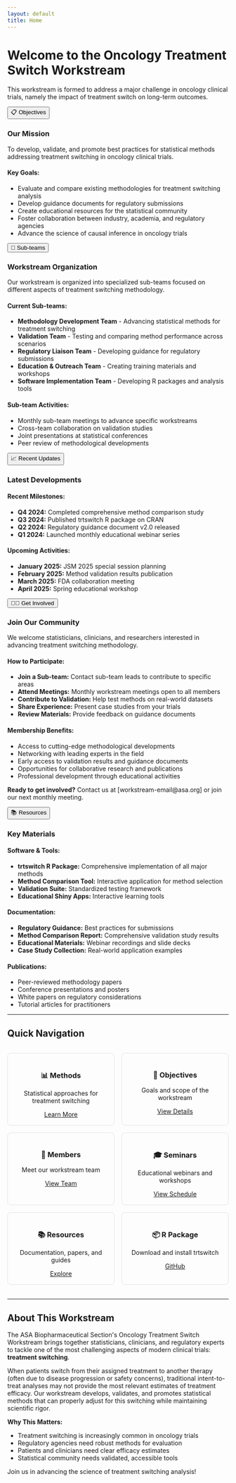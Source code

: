 ```yaml
---
layout: default
title: Home
---
```


# Welcome to the Oncology Treatment Switch Workstream

This workstream is formed to address a major challenge in oncology clinical trials, namely the impact of treatment switch on long-term outcomes.

<button class="collapsible">📋 Objectives</button>
<div class="collapsible-content">
  <h3>Our Mission</h3>
  <p>To develop, validate, and promote best practices for statistical methods addressing treatment switching in oncology clinical trials.</p>
  
  <h4>Key Goals:</h4>
  <ul>
    <li>Evaluate and compare existing methodologies for treatment switching analysis</li>
    <li>Develop guidance documents for regulatory submissions</li>
    <li>Create educational resources for the statistical community</li>
    <li>Foster collaboration between industry, academia, and regulatory agencies</li>
    <li>Advance the science of causal inference in oncology trials</li>
  </ul>
</div>

<button class="collapsible">👥 Sub-teams</button>
<div class="collapsible-content">
  <h3>Workstream Organization</h3>
  <p>Our workstream is organized into specialized sub-teams focused on different aspects of treatment switching methodology.</p>
  
  <h4>Current Sub-teams:</h4>
  <ul>
    <li><strong>Methodology Development Team</strong> - Advancing statistical methods for treatment switching</li>
    <li><strong>Validation Team</strong> - Testing and comparing method performance across scenarios</li>
    <li><strong>Regulatory Liaison Team</strong> - Developing guidance for regulatory submissions</li>
    <li><strong>Education & Outreach Team</strong> - Creating training materials and workshops</li>
    <li><strong>Software Implementation Team</strong> - Developing R packages and analysis tools</li>
  </ul>
  
  <h4>Sub-team Activities:</h4>
  <ul>
    <li>Monthly sub-team meetings to advance specific workstreams</li>
    <li>Cross-team collaboration on validation studies</li>
    <li>Joint presentations at statistical conferences</li>
    <li>Peer review of methodological developments</li>
  </ul>
</div>

<button class="collapsible">📈 Recent Updates</button>
<div class="collapsible-content">
  <h3>Latest Developments</h3>
  
  <h4>Recent Milestones:</h4>
  <ul>
    <li><strong>Q4 2024:</strong> Completed comprehensive method comparison study</li>
    <li><strong>Q3 2024:</strong> Published trtswitch R package on CRAN</li>
    <li><strong>Q2 2024:</strong> Regulatory guidance document v2.0 released</li>
    <li><strong>Q1 2024:</strong> Launched monthly educational webinar series</li>
  </ul>
  
  <h4>Upcoming Activities:</h4>
  <ul>
    <li><strong>January 2025:</strong> JSM 2025 special session planning</li>
    <li><strong>February 2025:</strong> Method validation results publication</li>
    <li><strong>March 2025:</strong> FDA collaboration meeting</li>
    <li><strong>April 2025:</strong> Spring educational workshop</li>
  </ul>
</div>

<button class="collapsible">👨‍💼 Get Involved</button>
<div class="collapsible-content">
  <h3>Join Our Community</h3>
  <p>We welcome statisticians, clinicians, and researchers interested in advancing treatment switching methodology.</p>
  
  <h4>How to Participate:</h4>
  <ul>
    <li><strong>Join a Sub-team:</strong> Contact sub-team leads to contribute to specific areas</li>
    <li><strong>Attend Meetings:</strong> Monthly workstream meetings open to all members</li>
    <li><strong>Contribute to Validation:</strong> Help test methods on real-world datasets</li>
    <li><strong>Share Experience:</strong> Present case studies from your trials</li>
    <li><strong>Review Materials:</strong> Provide feedback on guidance documents</li>
  </ul>
  
  <h4>Membership Benefits:</h4>
  <ul>
    <li>Access to cutting-edge methodological developments</li>
    <li>Networking with leading experts in the field</li>
    <li>Early access to validation results and guidance documents</li>
    <li>Opportunities for collaborative research and publications</li>
    <li>Professional development through educational activities</li>
  </ul>
  
  <p><strong>Ready to get involved?</strong> Contact us at [workstream-email@asa.org] or join our next monthly meeting.</p>
</div>

<button class="collapsible">📚 Resources</button>
<div class="collapsible-content">
  <h3>Key Materials</h3>
  
  <h4>Software & Tools:</h4>
  <ul>
    <li><strong>trtswitch R Package:</strong> Comprehensive implementation of all major methods</li>
    <li><strong>Method Comparison Tool:</strong> Interactive application for method selection</li>
    <li><strong>Validation Suite:</strong> Standardized testing framework</li>
    <li><strong>Educational Shiny Apps:</strong> Interactive learning tools</li>
  </ul>
  
  <h4>Documentation:</h4>
  <ul>
    <li><strong>Regulatory Guidance:</strong> Best practices for submissions</li>
    <li><strong>Method Comparison Report:</strong> Comprehensive validation study results</li>
    <li><strong>Educational Materials:</strong> Webinar recordings and slide decks</li>
    <li><strong>Case Study Collection:</strong> Real-world application examples</li>
  </ul>
  
  <h4>Publications:</h4>
  <ul>
    <li>Peer-reviewed methodology papers</li>
    <li>Conference presentations and posters</li>
    <li>White papers on regulatory considerations</li>
    <li>Tutorial articles for practitioners</li>
  </ul>
</div>

---

## Quick Navigation

<div style="display: grid; grid-template-columns: repeat(auto-fit, minmax(200px, 1fr)); gap: 1rem; margin: 2rem 0;">
  <div style="text-align: center; padding: 1rem; border: 1px solid #dee2e6; border-radius: 8px;">
    <h3>📊 Methods</h3>
    <p>Statistical approaches for treatment switching</p>
    <a href="{{ '/methods' | relative_url }}" class="btn">Learn More</a>
  </div>
  
  <div style="text-align: center; padding: 1rem; border: 1px solid #dee2e6; border-radius: 8px;">
    <h3>🎯 Objectives</h3>
    <p>Goals and scope of the workstream</p>
    <a href="{{ '/objectives' | relative_url }}" class="btn">View Details</a>
  </div>
  
  <div style="text-align: center; padding: 1rem; border: 1px solid #dee2e6; border-radius: 8px;">
    <h3>👥 Members</h3>
    <p>Meet our workstream team</p>
    <a href="{{ '/members' | relative_url }}" class="btn">View Team</a>
  </div>
  
  <div style="text-align: center; padding: 1rem; border: 1px solid #dee2e6; border-radius: 8px;">
    <h3>🎓 Seminars</h3>
    <p>Educational webinars and workshops</p>
    <a href="{{ '/seminars' | relative_url }}" class="btn">View Schedule</a>
  </div>
  
  <div style="text-align: center; padding: 1rem; border: 1px solid #dee2e6; border-radius: 8px;">
    <h3>📚 Resources</h3>
    <p>Documentation, papers, and guides</p>
    <a href="{{ '/resources' | relative_url }}" class="btn">Explore</a>
  </div>
  
  <div style="text-align: center; padding: 1rem; border: 1px solid #dee2e6; border-radius: 8px;">
    <h3>📦 R Package</h3>
    <p>Download and install trtswitch</p>
    <a href="https://github.com/ShreyaSreeram27/trtswitch" class="btn" target="_blank">GitHub</a>
  </div>
</div>

---

## About This Workstream

The ASA Biopharmaceutical Section's Oncology Treatment Switch Workstream brings together statisticians, clinicians, and regulatory experts to tackle one of the most challenging aspects of modern clinical trials: **treatment switching**.

When patients switch from their assigned treatment to another therapy (often due to disease progression or safety concerns), traditional intent-to-treat analyses may not provide the most relevant estimates of treatment efficacy. Our workstream develops, validates, and promotes statistical methods that can properly adjust for this switching while maintaining scientific rigor.

**Why This Matters:**
- Treatment switching is increasingly common in oncology trials
- Regulatory agencies need robust methods for evaluation
- Patients and clinicians need clear efficacy estimates
- Statistical community needs validated, accessible tools

Join us in advancing the science of treatment switching analysis!
